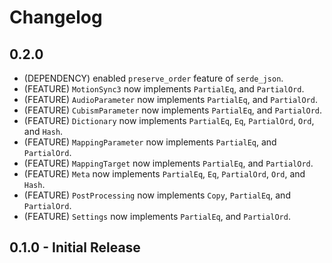 # Changelog

## 0.2.0

- (DEPENDENCY) enabled `preserve_order` feature of `serde_json`.
- (FEATURE) `MotionSync3` now implements `PartialEq`, and `PartialOrd`.
- (FEATURE) `AudioParameter` now implements `PartialEq`, and `PartialOrd`.
- (FEATURE) `CubismParameter` now implements `PartialEq`, and `PartialOrd`.
- (FEATURE) `Dictionary` now implements `PartialEq`, `Eq`, `PartialOrd`, `Ord`, and `Hash`.
- (FEATURE) `MappingParameter` now implements `PartialEq`, and `PartialOrd`.
- (FEATURE) `MappingTarget` now implements `PartialEq`, and `PartialOrd`.
- (FEATURE) `Meta` now implements `PartialEq`, `Eq`, `PartialOrd`, `Ord`, and `Hash`.
- (FEATURE) `PostProcessing` now implements `Copy`, `PartialEq`, and `PartialOrd`.
- (FEATURE) `Settings` now implements `PartialEq`, and `PartialOrd`.

## 0.1.0 - Initial Release

